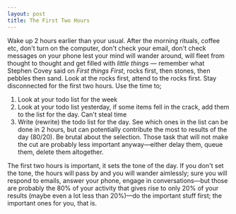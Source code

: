 ```yaml
---
layout: post
title: The First Two Hours
---
```


Wake up 2 hours earlier than your usual. After the morning rituals, coffee etc, don't turn on the computer, don't check your email, don't check messages on your phone lest your mind will wander around, will fleet from thought to thought and 
get filled with *little things* &mdash; remember what Stephen Covey said on *First things First*, rocks first, then stones, then pebbles then sand. Look at the rocks first, attend to the rocks first. Stay disconnected for the first two hours. Use the time to;

1. Look at your todo list for the week
2. Look at your todo list yesterday, if some items fell in the crack, add them to the list for the day. Can't steal time
3. Write (rewrite) the todo list for the day. See which ones in the list can be done in 2 hours, but can potentially contribute the most to results of the day (80/20). Be brutal about the selection. Those task that will not make the cut are probably less important anyway&mdash;either delay them, queue them, delete them altogether.

The first two hours is important, it sets the tone of the day. If you don't set the tone, the hours will pass by and you will wander aimlessly; sure you will respond to emails, answer your phone, engage in conversations&mdash;but those are probably the 80% of your activity that gives rise to only 20% of your results (maybe even a lot less than 20%)&mdash;do the important stuff first; the important ones for you, that is.